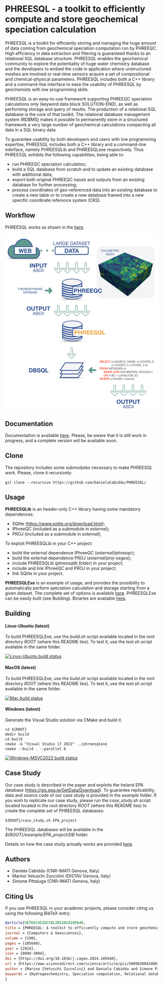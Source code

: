 # PHREESQL - a toolkit to efficiently compute and store geochemical speciation calculation

PHREESQL is a toolkit for efficiently storing and managing the huge amount of data coming from geochemical speciation computation run by PHREEQC. High efficiency in data extraction and filtering is guaranteed thanks to an relational SQL database structure. PHREESQL enables the geochemical community to explore the potentiality of huge water chemistry database and the developers to embed the code in application where unstructured meshes are involved or real-time sensors acquire a set of compositional and chemical-physical parameters. PHREESQL includes both a C++ library and a command-line interface to ease the usability of PHREESQL by geochemists with low programming skills.

PHREESQL is an easy-to-use framework supporting PHREEQC speciation calculations only (keyword data block SOLUTION-END), as well as performing storage and query of results. The production of a relational SQL database is the core of that toolkit. The relational database management system (RDBMS) makes it possible to permanently store in a structured framework a very large number of geochemical calculations compacting all data in a SQL binary data.

To guarantee usability by both developers and users with low programming expertise, PHREESQL includes both a C++ library and a command-line interface, namely PHREESQLib and PHREESQLexe respectively. Thus PHREESQL exhibits the following capabilities, being able to:
- run PHREEQC speciation calculation;
- build a SQL database from scratch and to update an existing database with additional data;
- export both original PHREEQC inputs and outputs from an existing database for further processing;
- process coordinates of geo-referenced data into an existing database to create a new table or to create a new database framed into a new specific coordinate reference system (CRS).

## Workflow 

PHREESQL works as shown in the [here](https://github.com/DanielaCabiddu/PHREESQL/blob/main/images/phreesql-workflow.png).

<p align="center"><img src="./images/phreesql-workflow.png" with></p>

## Documentation

Documentation is available [here](https://danielacabiddu.github.io/PHREESQL/index.html). Please, be aware that it is still work in progress, and a complete version will be available soon.

## Clone

The repository includes some submodules necessary to make PHREESQL work. Please, clone it recursively:

`git clone --recursive https://github.com/DanielaCabiddu/PHREESQL/`

## Usage

**PHREESQLib** is an header-only C++ library having some mandatory dependences:

- SQlite (https://www.sqlite.org/download.html);
- IPhreeQC (included as a submodule in *external*);
- PROJ (included as a submodule in *external*);

To exploit PHREESQLib in your C++ project:
- build the external dependence IPhreeQC (*external/iphreeqc*);
- build the external dependence PROJ (*external/proj-osgeo*);
- include PHREESQLib (*phreesqlib folder*) in your project;
- include and link IPhreeQC and PROJ in your project;
- link SQlite in your project.

**PHREESQLExe** is an example of usage, and provides the possibility to automatically perform speciation calculation and storage starting from a given dataset. The complete set of options is available [here](https://github.com/DanielaCabiddu/PHREESQL/blob/main/docs/command_line_args.png). PHREESQLExe can be easily built (see Building).
Binaries are available [here](https://github.com/DanielaCabiddu/PHREESQL/releases).


## Building

#### Linux-Ubuntu (latest) 
To build PHREESQLExe, use the *build.sh* script available located in the root directory *ROOT* (where this README lies).
To test it, use the *test.sh* script available in the same folder.

[![Linux-Ubuntu build status](https://github.com/DanielaCabiddu/PHREESQL/actions/workflows/ubuntu.yml/badge.svg)](https://github.com/DanielaCabiddu/PHREESQL/actions/workflows/ubuntu.yml)

#### MacOS (latest)

To build PHREESQLExe, use the *build.sh* script available located in the root directory *ROOT* (where this README lies).
To test it, use the *test.sh* script available in the same folder.

[![Mac build status](https://github.com/DanielaCabiddu/PHREESQL/actions/workflows/macos.yml/badge.svg)](https://github.com/DanielaCabiddu/PHREESQL/actions/workflows/macos.yml)

#### Windows (latest) 
Generate the Visual Studio solution via CMake and build it.

```
cd ${ROOT} 
mkdir build  
cd build
cmake -G "Visual Studio 17 2022" ../phreesqlexe
cmake --build . --parallel 8
```

[![Windows-MSVC2022 build status](https://github.com/DanielaCabiddu/PHREESQL/actions/workflows/windows.yml/badge.svg)](https://github.com/DanielaCabiddu/PHREESQL/actions/workflows/windows.yml)

## Case Study
Our case study is described in the paper and exploits the Ireland EPA database (https://gis.epa.ie/GetData/Download). To guarantee replicability, data and source code of our case study is provided in the *example* folder.
If you wish to replicate our case study, please run the *case_study.sh* script located located in the root directory *ROOT* (where this README lies) to create the complete set of PHREESQL databases:

`${ROOT}/case_study.sh EPA_project`

The PHREESQL databases will be available in the *${ROOT}/example/EPA_project/DB* folder.

Details on how the case study actually works are provided [here](example/README.md).

## Authors

- Daniela Cabiddu (CNR-IMATI Genova, Italy)
- Marino Vetuschi Zuccolini (DISTAV Genova, Italy)
- Simone Pittaluga (CNR-IMATI Genova, Italy)

## Citing Us

If you use PHREESQL in your academic projects, please consider citing us using the following BibTeX entry:

```bibtex
@article{VETUSCHIZUCCOLINI2024105640,
title = {PHREESQL: A toolkit to efficiently compute and store geochemical speciation calculation},
journal = {Computers & Geosciences},
volume = {190},
pages = {105640},
year = {2024},
issn = {0098-3004},
doi = {https://doi.org/10.1016/j.cageo.2024.105640},
url = {https://www.sciencedirect.com/science/article/pii/S0098300424001237},
author = {Marino {Vetuschi Zuccolini} and Daniela Cabiddu and Simone Pittaluga},
keywords = {Hydrogeochemistry, Speciation computation, Relational database, Big data storage and query}
}

```
